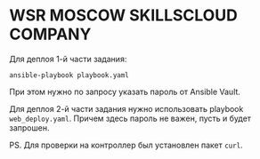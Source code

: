 # WSR MOSCOW SKILLSCLOUD COMPANY

Для деплоя 1-й части задания:
```
ansible-playbook playbook.yaml
```
При этом нужно по запросу указать пароль от Ansible Vault.

Для деплоя 2-й части задания нужно использовать playbook `web_deploy.yaml`. Причем здесь пароль не важен, пусть и будет запрошен.

PS. Для проверки на контроллер был установлен пакет `curl`.
